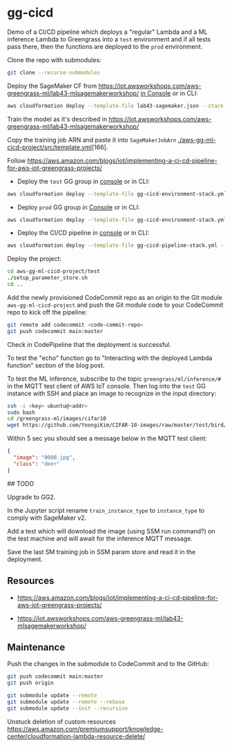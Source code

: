 # gg-cicd

Demo of a CI/CD pipeline which deploys a "regular" Lambda and a ML inference Lambda to Greengrass into a `test` environment and if all tests pass there, then the functions are deployed to the `prod` environment.

Clone the repo with submodules:

```bash
git clone --recurse-submodules
```

Deploy the SageMaker CF from <https://iot.awsworkshops.com/aws-greengrass-ml/lab43-mlsagemakerworkshop/> [in Console](https://console.aws.amazon.com/cloudformation/home?region=us-west-2#/stacks/new?stackName=ggmlworkshop&templateURL=https://s3-us-west-2.amazonaws.com/iotworkshop/lab43-sagemaker.json)  or in CLI:

```bash
aws cloudformation deploy --template-file lab43-sagemaker.json --stack-name ggmlworkshop --capabilities CAPABILITY_IAM
```

Train the model as it's described in <https://iot.awsworkshops.com/aws-greengrass-ml/lab43-mlsagemakerworkshop/>

Copy the training job ARN and paste it into `SageMakerJobArn` [./aws-gg-ml-cicd-project/src/template.yml](aws-gg-ml-cicd-project/src/template.yml)[166].

Follow <https://aws.amazon.com/blogs/iot/implementing-a-ci-cd-pipeline-for-aws-iot-greengrass-projects/>

* Deploy the `test` GG group in [console](https://console.aws.amazon.com/cloudformation/home?region=us-east-1#/stacks/create/review?templateURL=https://aws-iot-blog-assets.s3.amazonaws.com/cicd-pipeline-aws-iot-greengrass/gg-cicd-environment-stack.yml&stackName=gg-cicd-test-environment&param_CoreName=gg-cicd-test) or in CLI:

```bash
aws cloudformation deploy --template-file gg-cicd-environment-stack.yml --stack-name gg-cicd-test-environment --capabilities CAPABILITY_IAM --parameter-overrides CoreName=gg-cicd-test myKeyPair=<your-key>
```

* Deploy `prod` GG group in [Console](https://console.aws.amazon.com/cloudformation/home?region=us-east-1#/stacks/create/review?templateURL=https://aws-iot-blog-assets.s3.amazonaws.com/cicd-pipeline-aws-iot-greengrass/gg-cicd-environment-stack.yml&stackName=gg-cicd-prod-environment&param_CoreName=gg-cicd-prod) or in CLI:

```bash
aws cloudformation deploy --template-file gg-cicd-environment-stack.yml --stack-name gg-cicd-prod-environment --capabilities CAPABILITY_IAM --parameter-overrides CoreName=gg-cicd-prod myKeyPair=<your-key>
```

* Deploy the CI/CD pipeline in [console](https://console.aws.amazon.com/cloudformation/home?region=us-east-1#/stacks/create/review?templateURL=https://aws-iot-blog-assets.s3.amazonaws.com/cicd-pipeline-aws-iot-greengrass/gg-cicd-pipeline-stack.yml&stackName=gg-cicd-pipeline) or in CLI:

```bash
aws cloudformation deploy --template-file gg-cicd-pipeline-stack.yml --stack-name gg-cicd-pipeline --capabilities CAPABILITY_IAM --parameter-overrides CoreName=gg-cicd-prod 
```

Deploy the project:

```bash
cd aws-gg-ml-cicd-project/test
./setup_parameter_store.sh
cd ..
```

Add the newly provisioned CodeCommit repo as an origin to the Git module `aws-gg-ml-cicd-project` and push the Git module code to your CodeCommit repo to kick off the pipeline:

```bash
git remote add codecommit <code-commit-repo>
git push codecommit main:master
```

Check in CodePipeline that the deployment is successful.

To test the "echo" function go to "Interacting with the deployed Lambda function" section of the blog post.

To test the ML inference, subscribe to the topic `greengrass/ml/inference/#` in the MQTT test client of AWS IoT console. Then log into the `test` GG instance with SSH and place an image to recognize in the input directory:

```bash
ssh -i <key> ubuntu@<addr>
sudo bash
cd /greengrass-ml/images/cifar10
wget https://github.com/YoongiKim/CIFAR-10-images/raw/master/test/bird/0000.jpg
```

Within 5 sec you should see a message below in the MQTT test client:

```json
{
  "image": "0000.jpg",
  "class": "deer"
}
```

## TODO

Upgrade to GG2.

In the Jupyter script rename `train_instance_type` to `instance_type` to comply with SageMaker v2.

Add a test which will download the image (using SSM run command?) on the test machine and will await for the inference MQTT message.

Save the last SM training job in SSM param store and read it in the deployment.

## Resources

- <https://aws.amazon.com/blogs/iot/implementing-a-ci-cd-pipeline-for-aws-iot-greengrass-projects/>

- <https://iot.awsworkshops.com/aws-greengrass-ml/lab43-mlsagemakerworkshop/>

## Maintenance

Push the changes in the submodule to CodeCommit and to the GitHub:

```bash
git push codecommit main:master
git push origin
```

```bash
git submodule update --remote
git submodule update --remote --rebase
git submodule update --init --recursive
```

Unstuck deletion of custom resources <https://aws.amazon.com/premiumsupport/knowledge-center/cloudformation-lambda-resource-delete/>
